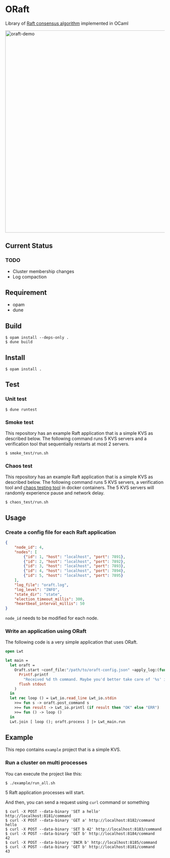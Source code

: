 # ORaft

Library of [Raft consensus algorithm](https://raft.github.io/raft.pdf) implemented in OCaml 

<img src="https://raw.githubusercontent.com/wiki/komamitsu/oraft/images/oraft-demo.gif" alt="oraft-demo" width="640"/>

## Current Status

### TODO

- Cluster membership changes
- Log compaction

## Requirement

- opam
- dune

## Build

```
$ opam install --deps-only .
$ dune build
```

## Install

```
$ opam install .
```

## Test


### Unit test

```
$ dune runtest
```

### Smoke test

This repository has an example Raft application that is a simple KVS as described below. The following command runs 5 KVS servers and a verification tool that sequentially restarts at most 2 servers.

```
$ smoke_test/run.sh
```

### Chaos test

This repository has an example Raft application that is a simple KVS as described below. The following command runs 5 KVS servers, a verification tool and [chaos testing tool](https://github.com/alexei-led/pumba) in docker containers. The 5 KVS servers will randomly experience pause and network delay.

```
$ chaos_test/run.sh
```

## Usage

### Create a config file for each Raft application

```json
{
    "node_id": 4,
    "nodes": [
        {"id": 1, "host": "localhost", "port": 7891},
        {"id": 2, "host": "localhost", "port": 7892},
        {"id": 3, "host": "localhost", "port": 7893},
        {"id": 4, "host": "localhost", "port": 7894},
        {"id": 5, "host": "localhost", "port": 7895}
    ],
    "log_file": "oraft.log",
    "log_level": "INFO",
    "state_dir": "state",
    "election_timeout_millis": 300,
    "heartbeat_interval_millis": 50
}
```

`node_id` needs to be modified for each node.

### Write an application using ORaft

The following code is a very simple application that uses ORaft.

```ocaml
open Lwt

let main =
  let oraft =
    Oraft.start ~conf_file:"/path/to/oraft-config.json" ~apply_log:(fun i s ->
      Printf.printf
        "Received %d th command. Maybe you'd better take care of '%s' instead of just printing\n" i s;
      flush stdout
    )
  in
  let rec loop () = Lwt_io.read_line Lwt_io.stdin
    >>= fun s -> oraft.post_command s
    >>= fun result -> Lwt_io.printl (if result then "OK" else "ERR")
    >>= fun () -> loop ()
  in
  Lwt.join [ loop (); oraft.process ] |> Lwt_main.run
```

## Example

This repo contains `example` project that is a simple KVS.

### Run a cluster on multi processes

You can execute the project like this:

```
$ ./example/run_all.sh
```

5 Raft application processes will start.


And then, you can send a request using `curl` command or something

```
$ curl -X POST --data-binary 'SET a hello' http://localhost:8181/command
$ curl -X POST --data-binary 'GET a' http://localhost:8182/command
hello
$ curl -X POST --data-binary 'SET b 42' http://localhost:8183/command
$ curl -X POST --data-binary 'GET b' http://localhost:8184/command
42
$ curl -X POST --data-binary 'INCR b' http://localhost:8185/command
$ curl -X POST --data-binary 'GET b' http://localhost:8181/command
43
```



